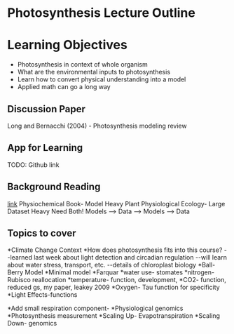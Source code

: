 # Photosynthesis Lecture Outline

# Learning Objectives
* Photosynthesis in context of whole organism
* What are the environmental inputs to photosynthesis
* Learn how to convert physical understanding into a model 
* Applied math can go a long way

## Discussion Paper 
Long and Bernacchi (2004) - Photosynthesis modeling review

## App for Learning
TODO: Github link

## Background Reading
[link](http://plantsinaction.science.uq.edu.au/edition1/?q=content/contents-page)
Physiochemical Book- Model Heavy
Plant Physiological Ecology- Large Dataset Heavy
Need Both! Models --> Data --> Models --> Data

## Topics to cover
*Climate Change Context
*How does photosynthesis fits into this course?
--learned last week about light detection and circadian regulation
--will learn about water stress, transport, etc. 
--details of chloroplast biology
*Ball-Berry Model
*Minimal model
*Farquar
*water use- stomates
*nitrogen- Rubisco reallocation
*temperature- function, development, 
*CO2- function, reduced gs, my paper, leakey 2009
*Oxygen- Tau function for specificity
*Light Effects-functions

*Add small respiration component-
*Physiological genomics
*Photosynthesis measurement
*Scaling Up- Evapotranspiration 
*Scaling Down- genomics





